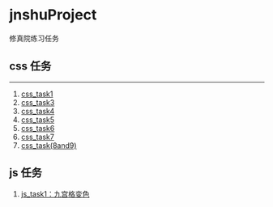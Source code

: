 # jnshuProject
修真院练习任务

## css 任务
***
1. [css_task1][1]
2. [css_task3][3]
3. [css_task4][4]
4. [css_task5][5]
5. [css_task6][6]
6. [css_task7][7]
7. [css_task(8and9)][8]

## js 任务
1. [js_task1：九宫格变色][js_1]

[1]: https://tail33.github.io/jnshuProject/css_task1/task1.html
[3]: https://tail33.github.io/jnshuProject/css_task3/task3.html
[4]: https://tail33.github.io/jnshuProject/css_task4/tesk4.html
[5]: https://tail33.github.io/jnshuProject/css_task5/tesk5.html
[6]: https://tail33.github.io/jnshuProject/css_task6/task6.html
[7]: https://tail33.github.io/jnshuProject/css_task7/index.html
[8]: https://tail33.github.io/jnshuProject/css_task8and9/index.html


[js_1]: https://tail33.github.io/jnshuProject/js_task1/index.html